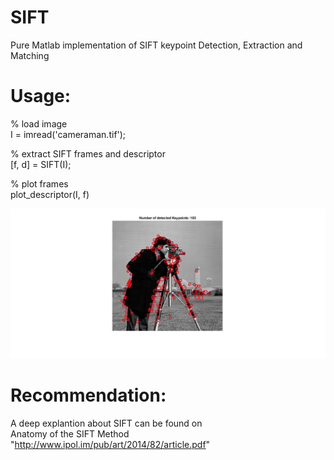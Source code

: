 # SIFT
Pure Matlab implementation of SIFT keypoint Detection, Extraction and Matching

# Usage:
% load image<br/>
I = imread('cameraman.tif');

% extract SIFT frames and descriptor<br/>
[f, d] = SIFT(I);

% plot frames<br/>
plot_descriptor(I, f)

 ![SIFT_frames](SIFT_frames.jpg)

# Recommendation: 
A deep explantion about SIFT can be found on<br/>
Anatomy of the SIFT Method "http://www.ipol.im/pub/art/2014/82/article.pdf"
